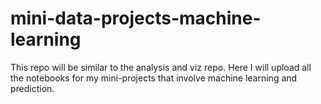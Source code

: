 # mini-data-projects-machine-learning
This repo will be similar to the analysis and viz repo. Here I will upload all the notebooks for my mini-projects that involve machine learning and prediction.
